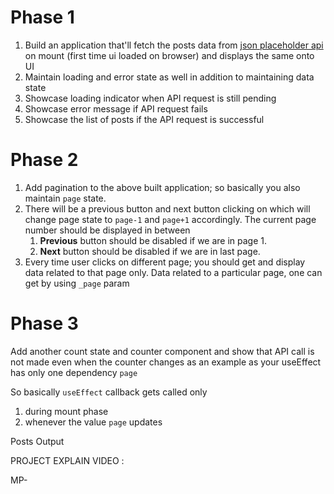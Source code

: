 # Phase 1

1. Build an application that'll fetch the posts data from [json placeholder api](https://jsonplaceholder.typicode.com/posts)  on mount (first time ui loaded on browser) and displays the same onto UI
2. Maintain loading and error state as well in addition to maintaining data state
3. Showcase loading indicator when API request is still pending
4. Showcase error message if API request fails
5. Showcase the list of posts if the API request is successful

# Phase 2

1. Add pagination to the above built application; so basically you also maintain `page` state.
2. There will be a previous button and next button clicking on which will change page state to `page-1`  and `page+1` accordingly. The current page number should be displayed in between
	1. **Previous** button should be disabled if we are in page 1.
	2. **Next** button should be disabled if we are in last page. 
3. Every time user clicks on different page; you should get and display data related to that page only. Data related to a particular page, one can get by using `_page` param

# Phase 3

Add another count state and counter component and show that API call is not made even when the counter changes as an example as your useEffect has only one dependency `page`

So basically `useEffect` callback gets called only 

1. during mount phase
2. whenever the value `page` updates




 Posts Output



PROJECT EXPLAIN VIDEO :

MP-
